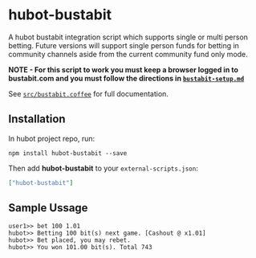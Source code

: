 # hubot-bustabit

A hubot bustabit integration script which supports single or multi person betting.
Future versions will support single person funds for betting in community channels
aside from the current community fund only mode.

**NOTE - For this script to work you must keep a browser logged in to bustabit.com
and you must follow the directions in [`bustabit-setup.md`](bustabit-setup.md)**

See [`src/bustabit.coffee`](src/bustabit.coffee) for full documentation.

## Installation

In hubot project repo, run:

`npm install hubot-bustabit --save`

Then add **hubot-bustabit** to your `external-scripts.json`:

```json
["hubot-bustabit"]
```

## Sample Ussage

```
user1>> bet 100 1.01
hubot>> Betting 100 bit(s) next game. [Cashout @ x1.01]
hubot>> Bet placed, you may rebet.
hubot>> You won 101.00 bit(s). Total 743

```
